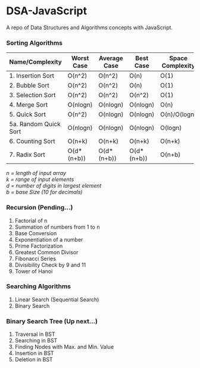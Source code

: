 # DSA-JavaScript

A repo of Data Structures and Algorithms concepts with JavaScript.

### Sorting Algorithms

| Name/Complexity       | Worst Case  | Average Case | Best Case   | Space Complexity | Stable |
| --------------------- | ----------- | ------------ | ----------- | ---------------- | ------ |
| 1. Insertion Sort     | O(n^2)      | O(n^2)       | O(n)        | O(1)             | Yes    |
| 2. Bubble Sort        | O(n^2)      | O(n^2)       | O(n)        | O(1)             | Yes    |
| 3. Selection Sort     | O(n^2)      | O(n^2)       | O(n^2)      | O(1)             | No     |
| 4. Merge Sort         | O(nlogn)    | O(nlogn)     | O(nlogn)    | O(n)             | Yes    |
| 5. Quick Sort         | O(n^2)      | O(nlogn)     | O(nlogn)    | O(n)/O(logn)     | No     |
| 5a. Random Quick Sort | O(nlogn)    | O(nlogn)     | O(nlogn)    | O(logn)          | No     |
| 6. Counting Sort      | O(n+k)      | O(n+k)       | O(n+k)      | O(n+k)           | Yes    |
| 7. Radix Sort         | O(d\*(n+b)) | O(d\*(n+b))  | O(d\*(n+b)) | O(n+b)           | Yes    |

_n = length of input array_<br>
_k = range of input elements_<br>
_d = number of digits in largest element_<br>
_b = base Size (10 for decimals)_

### Recursion (Pending...)

1. Factorial of n
2. Summation of numbers from 1 to n
3. Base Conversion
4. Exponentiation of a number
5. Prime Factorization
6. Greatest Common Divisor
7. Fibonacci Series
8. Divisibility Check by 9 and 11
9. Tower of Hanoi

### Searching Algorithms

1. Linear Search (Sequential Search)
2. Binary Search

### Binary Search Tree (Up next...)

1. Traversal in BST
2. Searching in BST
3. Finding Nodes with Max. and Min. Value
4. Insertion in BST
5. Deletion in BST

